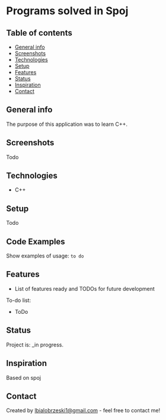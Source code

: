 # Programs solved in Spoj




## Table of contents
* [General info](#general-info)
* [Screenshots](#screenshots)
* [Technologies](#technologies)
* [Setup](#setup)
* [Features](#features)
* [Status](#status)
* [Inspiration](#inspiration)
* [Contact](#contact)

## General info

The purpose of this application was to learn C++.

## Screenshots
Todo

## Technologies
* C++

## Setup
Todo

## Code Examples
Show examples of usage:
`to do`

## Features
* List of features ready and TODOs for future development
 

To-do list:
* ToDo

## Status

Project is: _in progress.

## Inspiration

Based on spoj

## Contact
Created by lbialobrzeski1@gmail.com - feel free to contact me!